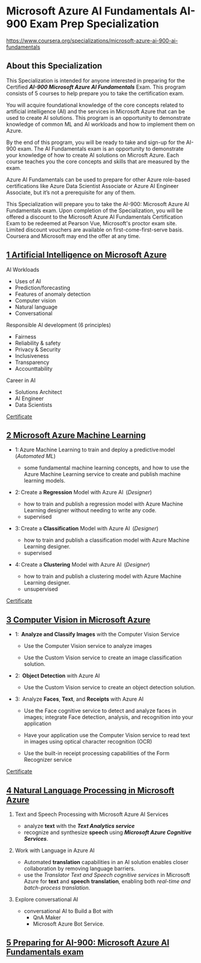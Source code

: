 # Microsoft Azure AI Fundamentals AI-900 Exam Prep Specialization

https://www.coursera.org/specializations/microsoft-azure-ai-900-ai-fundamentals

## About this Specialization

This Specialization is intended for anyone interested in preparing for the Certified ***AI-900 Microsoft Azure AI Fundamentals*** Exam. This program consists of 5 courses to help prepare you to take the certification exam.

You will acquire foundational knowledge of the core concepts related to artificial intelligence (AI) and the services in Microsoft Azure that can be used to create AI solutions. This program is an opportunity to demonstrate knowledge of common ML and AI workloads and how to implement them on Azure.

By the end of this program, you will be ready to take and sign-up for the AI-900 exam. The AI Fundamentals exam is an opportunity to demonstrate your knowledge of how to create AI solutions on Microsft Azure. Each course teaches you the core concepts and skills that are measured by the exam.

Azure AI Fundamentals can be used to prepare for other Azure role-based certifications like Azure Data Scientist Associate or Azure AI Engineer Associate, but it’s not a prerequisite for any of them.

This Specialization will prepare you to take the AI-900: Microsoft Azure AI Fundamentals exam. Upon completion of the Specialization, you will be offered a discount to the Microsoft Azure AI Fundamentals Certification Exam to be redeemed at Pearson Vue, Microsoft's proctor exam site. Limited discount vouchers are available on first-come-first-serve basis. Coursera and Microsoft may end the offer at any time.



## [1 Artificial Intelligence on Microsoft Azure](./1_Artificial_Intelligence_on_Microsoft_Azure/READMD.md)

AI Workloads
- Uses of AI
- Prediction/forecasting
- Features of anomaly detection
- Computer vision
- Natural language
- Conversational

Responsible AI development (6 principles)
- Fairness
- Reliability & safety
- Privacy & Security
- Inclusiveness
- Transparency
- Accounttability

Career in AI
- Solutions Architect
- AI Engineer
- Data Scientists

[Certificate](1_Artificial_Intelligence_on_Microsoft_Azure/Coursera%20QGMBMU4NM5R5.pdf)

## [2 Microsoft Azure Machine Learning](./2_Microsoft_Azure_Machine_Learning/READMD.md)



- 1: Azure Machine Learning to train and deploy a predictive model  (*Automated ML*)
  - some fundamental machine learning concepts, and how to use the Azure Machine Learning service to create and publish machine learning models.  

- 2: Create a **Regression** Model with Azure AI  (*Designer*)

  - how to train and publish a regression model with Azure Machine Learning designer without needing to write any code.  
  - supervised

- 3: Create a **Classification** Model with Azure AI   (*Designer*)
  - how to train and publish a classification model with Azure Machine Learning designer.  
  - supervised
- 4: Create a **Clustering** Model with Azure AI   (*Designer*)
  - how to train and publish a clustering model with Azure Machine Learning designer.  
  - unsupervised

[Certificate](./2_Microsoft_Azure_Machine_Learning/Coursera%20EC4U6DBG4JQD.pdf)


## [3 Computer Vision in Microsoft Azure](./3_Computer_Vision_in_Microsoft_Azure/READMD.md)


- 1:  **Analyze and Classify Images** with the Computer Vision Service   


  - Use the Computer Vision service to analyze images

  - Use the Custom Vision service to create an image classification solution.  

- 2:  **Object Detection** with Azure AI 


  - Use the Custom Vision service to create an object detection solution.  

- 3:  Analyze **Faces**, **Text**, and **Receipts** with Azure AI 


  - Use the Face cognitive service to detect and analyze faces in images; integrate Face detection, analysis, and recognition into your application

  - Have your application use the Computer Vision service to read text in images using optical character recognition (OCR) 

  - Use the built-in receipt processing capabilities of the Form Recognizer service 

[Certificate](./3_Computer_Vision_in_Microsoft_Azure/Coursera_CNYXNLRAMFXL.pdf)

## [4 Natural Language Processing in Microsoft Azure](./4_Natural_Language_Processing_in_Microsoft_Azure/READMD.md)

1. Text and Speech Processing with Microsoft Azure AI Services 
   - analyze **text** with the ***Text Analytics service***  
   - recognize and synthesize **speech** using ***Microsoft Azure Cognitive Services***. 

2. Work with Language in Azure AI 
   - Automated **translation** capabilities in an AI solution enables closer collaboration by removing language barriers. 
   - use the *Translator Text and Speech cognitive services* in Microsoft Azure for **text** and **speech** **translation**, enabling both *real-time and batch-process translation*. 

3. Explore conversational AI 
   - conversational AI to Build a Bot with 
     - QnA Maker 
     - Microsoft Azure Bot Service. 

## [5 Preparing for AI-900: Microsoft Azure AI Fundamentals exam](./5_Preparing_for_AI-900_Microsoft_Azure_AI_Fundamentals_exam/READMD.md)
